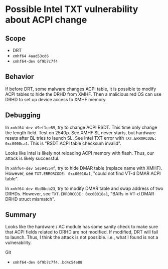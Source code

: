 # Possible Intel TXT vulnerability about ACPI change

## Scope
* DRT
* `xmhf64 4aad53cd6`
* `xmhf64-dev 6f9b7c7f4`

## Behavior
If before DRT, some malware changes ACPI table, it is possible to modify ACPI
tables to hide the DRHD from XMHF. Then a malicious red OS can use DRHD to set
up device access to XMHF memory.

## Debugging

In `xmhf64-dev d9ef1ce89`, try to change ACPI RSDT. This time only change the
length field. Test on 2540p. See XMHF SL never starts, but hardware resets
after BL tries to launch SL. See Intel TXT error with
`TXT.ERRORCODE: 0xc0000ca1`. This is "RSDT ACPI table checksum invalid".

Looks like Intel is likely not reloading ACPI memory with flash. Thus, our
attack is likely successful.

In `xmhf64-dev 5e594554f`, try to hide DMAR table (replace name with XMHF).
However, see `TXT.ERRORCODE: 0xc00010a1`, "could not find VT-d DMAR ACPI table".

In `xmhf64-dev 6bd0bcb23`, try to modify DMAR table and swap address of two
DRHDs. However, see `TXT.ERRORCODE: 0xc00018a1`,
"BARs in VT-d DMAR DRHD struct mismatch".

## Summary

Looks like the hardware / AC module has some sanity check to make sure that
ACPI fields related to DRHD are not modified. If modified, DRT will fail to
launch. Thus, I think the attack is not possible. i.e., what I found is not a
vulnerability.

Git
* `xmhf64-dev 6f9b7c7f4..bd4c54e88`

